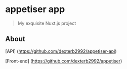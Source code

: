 # appetiser app

> My exquisite Nuxt.js project

## About

[API] (https://github.com/dexterb2992/appetiser-api)


[Front-end] (https://github.com/dexterb2992/appetiser)